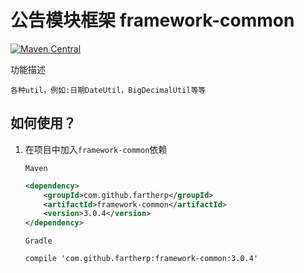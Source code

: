 # 公告模块框架 framework-common
[![Maven Central](https://maven-badges.herokuapp.com/maven-central/com.github.fartherp/framework-common/badge.svg)](https://maven-badges.herokuapp.com/maven-central/com.github.fartherp/framework-common/)

功能描述

```
各种util，例如:日期DateUtil，BigDecimalUtil等等
```

## 如何使用？
1. 在项目中加入```framework-common```依赖

    ```Maven```
    ``` xml
    <dependency>
        <groupId>com.github.fartherp</groupId>
        <artifactId>framework-common</artifactId>
        <version>3.0.4</version>
    </dependency>
    ```
    ```Gradle```
    ```
    compile 'com.github.fartherp:framework-common:3.0.4'
    ```